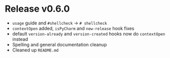 # Release v0.6.0

- `usage` guide and `#shellcheck` -> `# shellcheck`
- `contextOpen` added, `isPyCharm` and `new-release` hook fixes
- default `version-already` and `version-created` hooks now do `contextOpen` instead
- Spelling and general documentation cleanup
- Cleaned up `README.md`
